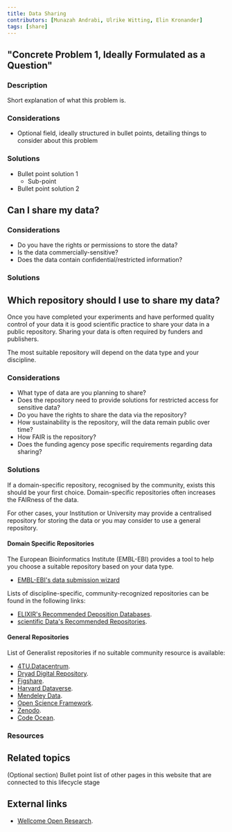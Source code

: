 ```yaml
---
title: Data Sharing
contributors: [Munazah Andrabi, Ulrike Witting, Elin Kronander]
tags: [share]
---
```

## "Concrete Problem 1, Ideally Formulated as a Question"

### Description

Short explanation of what this problem is.

### Considerations

* Optional field, ideally structured in bullet points, detailing things to consider about this problem

### Solutions
* Bullet point solution 1
  * Sub-point
* Bullet point solution 2

## Can I share my data?

### Considerations
* Do you have the rights or permissions to store the data?
* Is the data commercially-sensitive?
* Does the data contain confidential/restricted information?

### Solutions


## Which repository should I use to share my data?
Once you have completed your experiments and have performed quality control of your data it is good scientific practice to share your data in a public repository. Sharing your data is often required by funders and publishers.

The most suitable repository will depend on the data type and your discipline.

### Considerations
  * What type of data are you planning to share?
  * Does the repository need to provide solutions for restricted access for sensitive data?
  * Do you have the rights to share the data via the repository?
  * How sustainability is the repository, will the data remain public over time?
  * How FAIR is the repository?
  * Does the funding agency pose specific requirements regarding data sharing?

### Solutions
If a domain-specific repository, recognised by the community, exists this should be your first choice. Domain-specific repositories often increases the FAIRness of the data.

For other cases, your Institution or University may provide a centralised repository for storing the data or you may consider to use a general repository.

#### Domain Specific Repositories
The European Bioinformatics Institute (EMBL-EBI) provides a tool to help you choose a suitable repository based on your data type.
* [EMBL-EBI's data submission wizard](https://www.ebi.ac.uk/submission/)

Lists of discipline-specific, community-recognized repositories can be found in the following links:
* [ELIXIR's Recommended Deposition Databases](https://elixir-europe.org/services/tag/elixir-deposition-databases).
* [scientific Data's Recommended Repositories](https://www.nature.com/sdata/policies/repositories).

#### General Repositories
List of Generalist repositories if no suitable community resource is available:

* [4TU.Datacentrum](https://data.4tu.nl/info/en/).
* [Dryad Digital Repository](http://datadryad.org).
* [Figshare](https://figshare.com).
* [Harvard Dataverse](https://dataverse.harvard.edu).
* [Mendeley Data](https://data.mendeley.com).
* [Open Science Framework](https://osf.io).
* [Zenodo](https://zenodo.org).
* [Code Ocean](https://codeocean.com).

### Resources

## Related topics
(Optional section)
Bullet point list of other pages in this website that are connected to this lifecycle stage

## External links
* [Wellcome Open Research](https://wellcomeopenresearch.org/for-authors/data-guidelines).
